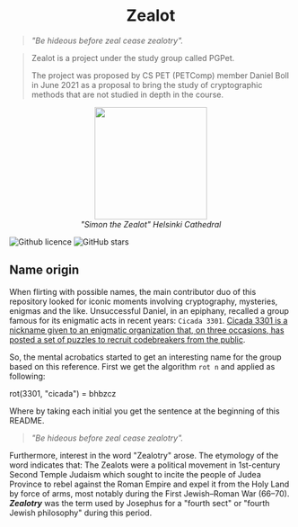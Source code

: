 # <h1 align="center">Zealot</h1>

> _*"Be hideous before zeal cease zealotry".*_

> Zealot is a project under the study group called PGPet.
>
> The project was proposed by CS PET (PETComp) member Daniel Boll in June 2021
> as a proposal to bring the study of cryptographic methods that are not studied
> in depth in the course.

<p align="center">
  <img width=200 src="https://upload.wikimedia.org/wikipedia/commons/d/d7/Simon_the_Zealot_Helsinki_Cathedral.jpg" /><br>
  <span><i>"Simon the Zealot" Helsinki Cathedral</i></span>
</p>

![Github licence](https://img.shields.io/apm/l/vim-mode?style=for-the-badge)
![GitHub stars](https://img.shields.io/github/stars/Daniel-Boll/Zealot?style=for-the-badge)

## Name origin

When flirting with possible names, the main contributor duo of this repository 
looked for iconic moments involving cryptography, mysteries, enigmas and the like. 
Unsuccessful Daniel, in an epiphany, recalled a group famous for its enigmatic acts 
in recent years: `Cicada 3301`. [Cicada 3301 is a nickname given to an enigmatic organization that, 
on three occasions, has posted a set of puzzles to recruit codebreakers from the public](https://en.wikipedia.org/wiki/Cicada_3301).

So, the mental acrobatics started to get an interesting name for the group based on this reference.
First we get the algorithm `rot n` and applied as following:

rot(3301, "cicada") = bhbzcz

Where by taking each initial you get the sentence at the beginning of this README.

> _*"Be hideous before zeal cease zealotry".*_

Furthermore, interest in the word "Zealotry" arose. 
The etymology of the word indicates that: The Zealots were a political movement 
in 1st-century Second Temple Judaism which sought to incite the people of Judea 
Province to rebel against the Roman Empire and expel it from the Holy Land by 
force of arms, most notably during the First Jewish–Roman War (66–70). 
_**Zealotry**_ was the term used by Josephus for a "fourth sect" or 
"fourth Jewish philosophy" during this period.
